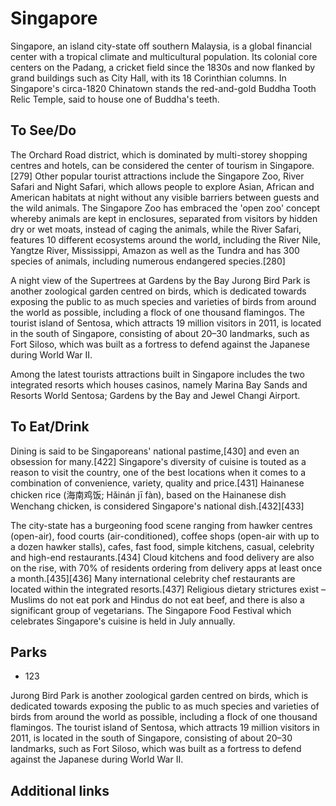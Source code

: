 # Singapore

Singapore, an island city-state off southern Malaysia, is a global financial center with a tropical climate and multicultural population. Its colonial core centers on the Padang, a cricket field since the 1830s and now flanked by grand buildings such as City Hall, with its 18 Corinthian columns. In Singapore's circa-1820 Chinatown stands the red-and-gold Buddha Tooth Relic Temple, said to house one of Buddha's teeth.

## To See/Do

The Orchard Road district, which is dominated by multi-storey shopping centres and hotels, can be considered the center of tourism in Singapore.[279] Other popular tourist attractions include the Singapore Zoo, River Safari and Night Safari, which allows people to explore Asian, African and American habitats at night without any visible barriers between guests and the wild animals. The Singapore Zoo has embraced the 'open zoo' concept whereby animals are kept in enclosures, separated from visitors by hidden dry or wet moats, instead of caging the animals, while the River Safari, features 10 different ecosystems around the world, including the River Nile, Yangtze River, Mississippi, Amazon as well as the Tundra and has 300 species of animals, including numerous endangered species.[280]


A night view of the Supertrees at Gardens by the Bay
Jurong Bird Park is another zoological garden centred on birds, which is dedicated towards exposing the public to as much species and varieties of birds from around the world as possible, including a flock of one thousand flamingos. The tourist island of Sentosa, which attracts 19 million visitors in 2011, is located in the south of Singapore, consisting of about 20–30 landmarks, such as Fort Siloso, which was built as a fortress to defend against the Japanese during World War II.

Among the latest tourists attractions built in Singapore includes the two integrated resorts which houses casinos, namely Marina Bay Sands and Resorts World Sentosa; Gardens by the Bay and Jewel Changi Airport.

## To Eat/Drink

Dining is said to be Singaporeans' national pastime,[430] and even an obsession for many.[422] Singapore's diversity of cuisine is touted as a reason to visit the country, one of the best locations when it comes to a combination of convenience, variety, quality and price.[431] Hainanese chicken rice (海南鸡饭; Hǎinán jī fàn), based on the Hainanese dish Wenchang chicken, is considered Singapore's national dish.[432][433]

The city-state has a burgeoning food scene ranging from hawker centres (open-air), food courts (air-conditioned), coffee shops (open-air with up to a dozen hawker stalls), cafes, fast food, simple kitchens, casual, celebrity and high-end restaurants.[434] Cloud kitchens and food delivery are also on the rise, with 70% of residents ordering from delivery apps at least once a month.[435][436] Many international celebrity chef restaurants are located within the integrated resorts.[437] Religious dietary strictures exist – Muslims do not eat pork and Hindus do not eat beef, and there is also a significant group of vegetarians. The Singapore Food Festival which celebrates Singapore's cuisine is held in July annually.

## Parks

* 123

Jurong Bird Park is another zoological garden centred on birds, which is dedicated towards exposing the public to as much species and varieties of birds from around the world as possible, including a flock of one thousand flamingos. The tourist island of Sentosa, which attracts 19 million visitors in 2011, is located in the south of Singapore, consisting of about 20–30 landmarks, such as Fort Siloso, which was built as a fortress to defend against the Japanese during World War II.


## Additional links

